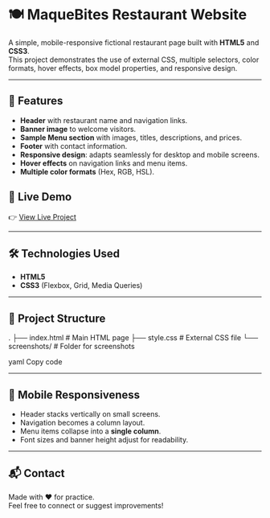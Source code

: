 # 🍽️ MaqueBites Restaurant Website

A simple, mobile-responsive fictional restaurant page built with **HTML5** and **CSS3**.  
This project demonstrates the use of external CSS, multiple selectors, color formats, hover effects, box model properties, and responsive design.

---

## 🌟 Features
- **Header** with restaurant name and navigation links.  
- **Banner image** to welcome visitors.  
- **Sample Menu section** with images, titles, descriptions, and prices.  
- **Footer** with contact information.  
- **Responsive design**: adapts seamlessly for desktop and mobile screens.  
- **Hover effects** on navigation links and menu items.  
- **Multiple color formats** (Hex, RGB, HSL).  

## 🚀 Live Demo
👉 [View Live Project](https://maquebites.netlify.app/)  

---

## 🛠️ Technologies Used
- **HTML5**
- **CSS3** (Flexbox, Grid, Media Queries)

---

## 📂 Project Structure
.
├── index.html # Main HTML page
├── style.css # External CSS file
└── screenshots/ # Folder for screenshots

yaml
Copy code

---

## 📱 Mobile Responsiveness
- Header stacks vertically on small screens.  
- Navigation becomes a column layout.  
- Menu items collapse into a **single column**.  
- Font sizes and banner height adjust for readability.  

---

## 📬 Contact
Made with ❤️ for practice.  
Feel free to connect or suggest improvements!